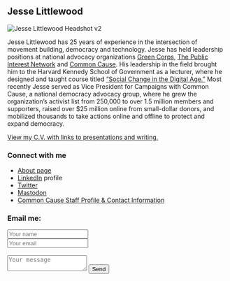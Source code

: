 ## Jesse Littlewood
![Jesse Littlewood Headshot v2](jlittlew.github.io/jesse_rally.jpg)

Jesse Littlewood has 25 years of experience in the intersection of movement building, democracy and technology. Jesse has held leadership positions at national advocacy organizations [Green Corps](http://www.greencorps.org), [The Public Interest Network](https://publicinterestnetwork.org/) and [Common Cause](https://www.commoncause.org/). His leadership in the field brought him to the Harvard Kennedy School of Government as a lecturer, where he designed and taught course titled [“Social Change in the Digital Age.”](https://studylib.net/doc/8057799/dpi-658--social-change-in-the-digital-age-draft--dpi) Most recently Jesse served as Vice President for Campaigns with Common Cause, a national democracy advocacy group, where he grew the organization’s activist list from 250,000 to over 1.5 million members and supporters, raised over $25 million online from small-dollar donors, and mobilized thousands to take actions online and offline to protect and expand democracy.

[View my C.V. with links to presentations and writing.](/resume-11-16-20.md)

### Connect with me
- [About page](https://about.me/jesse.littlewood)
- [LinkedIn](https://www.linkedin.com/in/jesselittlewood/) profile
- [Twitter](https://twitter.com/j_littlewood)
- <a rel="me" href="https://mastodon.online/@jlittlewood">Mastodon</a>
- [Common Cause Staff Profile & Contact Information](https://www.commoncause.org/staff/jesse-littlewood)


### Email me:
<form id="contactform" method="POST">
    <input type="text" name="name" placeholder="Your name"> <br />
    <input type="email" name="_replyto" placeholder="Your email"> <br />
        <input type="hidden" name="_subject" value="Website contact" /> <br />
 <textarea name="message" placeholder="Your message"></textarea>
    <input type="text" name="_gotcha" style="display:none" />
    <input type="submit" value="Send">
</form>
<script>
    var contactform =  document.getElementById('contactform');
    contactform.setAttribute('action', '//formspree.io/' + 'jesse.littlewood' + '@' + 'gmail' + '.' + 'com');
</script>
